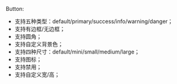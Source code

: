 Button:
- 支持五种类型：default/primary/success/info/warning/danger；
- 支持有边框/无边框；
- 支持圆角；
- 支持自定义背景色；
- 支持四种尺寸：default/mini/small/medium/large；
- 支持图标；
- 支持禁用；
- 支持自定义宽/高；